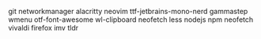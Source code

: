 git
networkmanager
alacritty
neovim
ttf-jetbrains-mono-nerd
gammastep
wmenu
    otf-font-awesome
wl-clipboard
neofetch
less
nodejs
npm
neofetch
vivaldi
firefox
imv
tldr
